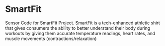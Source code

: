# SmartFit
Sensor Code for SmartFit Project. SmartFit is a tech-enhanced athletic shirt that gives consumers the ability to better understand their body during workouts by giving them accurate temperature readings, heart rates, and muscle movements (contractions/relaxation)
